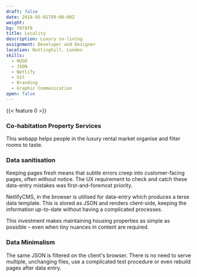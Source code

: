 ```yaml
---
draft: false
date: 2018-05-01T09:00:00Z
weight:
bg: f8f8f8
title: Locality
description: Luxury co-living
assignment: Developer and Designer
location: Nottinghill, London
skills:
  - HUGO
  - JSON
  - Netlify
  - Git
  - Branding
  - Graphic Communication
open: false
---
```


{{< feature 0 >}}


<!--
resources:
  - src: images/localitysite.svg
  - name: red
https://scripter.co/hugo-leaf-and-branch-bundles/#examples
	- index.md = Leaf Bundle
	- _index.md = Branch Bundle
Listing and resizing the resource images:
	- https://stackoverflow.com/questions/48213883/image-processing-outside-bundles
Nonsense examples:
	- https://gohugo.io/content-management/image-processing/
-->

<!--{{/* <flickity src="3si/images/3si-sales.jpg" title="3Si marketing content" selectCell="flkty.selectCell( value, isWrapped, isInstant )" > */}}-->

### Co-habitation Property Services

This webapp helps people in the luxury rental market organise and filter rooms to taste.

### Data sanitisation

Keeping pages fresh means that subtle errors creep into customer-facing pages, often without&nbsp;notice. The&nbsp;UX requirement to check and catch these data-entry mistakes was first-and-foremost&nbsp;priority.

NetlifyCMS,&nbsp;in the browser is utilised for data-entry which produces a terse data&nbsp;template. This is stored as&nbsp;JSON and renders client-side, keeping the information up-to-date without having a complicated&nbsp;processes.

This investment makes maintaining housing properties as simple as possible – even when tiny nuances in content are&nbsp;required.

### Data Minimalism

The same JSON is filtered on the client's browser. There is no need to serve multiple, unchanging files, use a complicated test procedure or even rebuild pages after data&nbsp;entry.

<!--
## Preview Image
## Visit
[Locality.site](https://locality.site/)
-->

<!-- * * * -->

<!--
## The Project in detail

### UX and code

### Branding and Graphic Communication
-->
